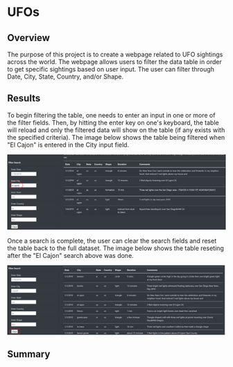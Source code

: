 # UFOs

## Overview
The purpose of this project is to create a webpage related to UFO sightings across the world.  The webpage allows users to filter the data table in order to get specific sightings based on user input.  The user can filter through Date, City, State, Country, and/or Shape.

## Results
To begin filtering the table, one needs to enter an input in one or more of the filter fields.  Then, by hitting the enter key on one's keyboard, the table will reload and only the filtered data will show on the table (if any exists with the specified criteria).  The image below shows the table being filtered when "El Cajon" is entered in the City input field.

![This is an image](https://github.com/cflavallee/UFOs/blob/main/filter%20image1.png)


Once a search is complete, the user can clear the search fields and reset the table back to the full dataset.  The image below shows the table reseting after the "El Cajon" search above was done. 

![This is an image](https://github.com/cflavallee/UFOs/blob/main/filter%20image2.PNG)

## Summary
